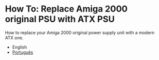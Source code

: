 # How To: Replace Amiga 2000 original PSU with ATX PSU
How to replace your Amiga 2000 original power supply unit with a modern ATX one.

- English
- [Português](tutorial_pt-pt.md)
